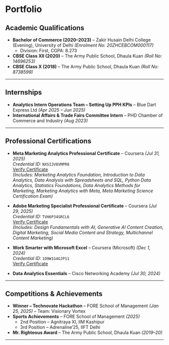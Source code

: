 # Portfolio

## Academic Qualifications
- **Bachelor of Commerce (2020–2023)** – Zakir Husain Delhi College (Evening), University of Delhi *(Enrolment No: 20ZHCEBCOM000117)*  
  - Division: First, CGPA: 8.273  
- **CBSE Class XII (2020)** – The Army Public School, Dhaula Kuan *(Roll No: 14696253)*  
- **CBSE Class X (2018)** – The Army Public School, Dhaula Kuan *(Roll No: 8738599)*  

---

## Internships
- **Analytics Intern Operations Team – Setting Up PPH KPIs** – Blue Dart Express Ltd *(Apr 2025 – Jun 2025)*  
- **International Affairs & Trade Fairs Committee Intern** – PHD Chamber of Commerce and Industry *(Aug 2023)*  

---

## Professional Certifications
- **Meta Marketing Analytics Professional Certificate** – Coursera *(Jul 31, 2025)*  
  *Credential ID:* `NXSIJV8VMPR8`  
  [Verify Certificate](https://coursera.org/verify/professional-cert/NXSIJV8VMPR8)  
  *(Includes: Marketing Analytics Foundation, Introduction to Data Analytics, Data Analysis with Spreadsheets and SQL, Python Data Analytics, Statistics Foundations, Data Analytics Methods for Marketing, Marketing Analytics with Meta, Meta Marketing Science Certification Exam)*

- **Adobe Marketing Specialist Professional Certificate** – Coursera *(Jul 29, 2025)*  
  *Credential ID:* `TVH6P34SRCL6`  
  [Verify Certificate](https://coursera.org/verify/professional-cert/TVH6P34SRCL6)  
  *(Includes: Design Fundamentals with AI, Generative AI Content Creation, Digital Marketing, Social Media Content and Strategy, Multichannel Content Marketing)*

- **Work Smarter with Microsoft Excel** – Coursera (Microsoft) *(Dec 1, 2024)*  
  *Credential ID:* `1O9W1G4GJP11`  
  [Verify Certificate](https://coursera.org/verify/1O9W1G4GJP11)

- **Data Analytics Essentials** – Cisco Networking Academy *(Jul 30, 2024)*  

---

## Competitions & Achievements
- **Winner – Technovate Hackathon** – FORE School of Management *(Jan 25, 2025)* – Team: Visionary Vortex  
- **Sports Achievements** – FORE School of Management *(2025)*  
  - 2nd Position – Agnitraya XI, IIM Kashipur  
  - 3rd Position – Adrenaline’25, IIFT Delhi  
- **Mr. Righteous Award** – The Army Public School, Dhaula Kuan *(2019–20)*  

---

